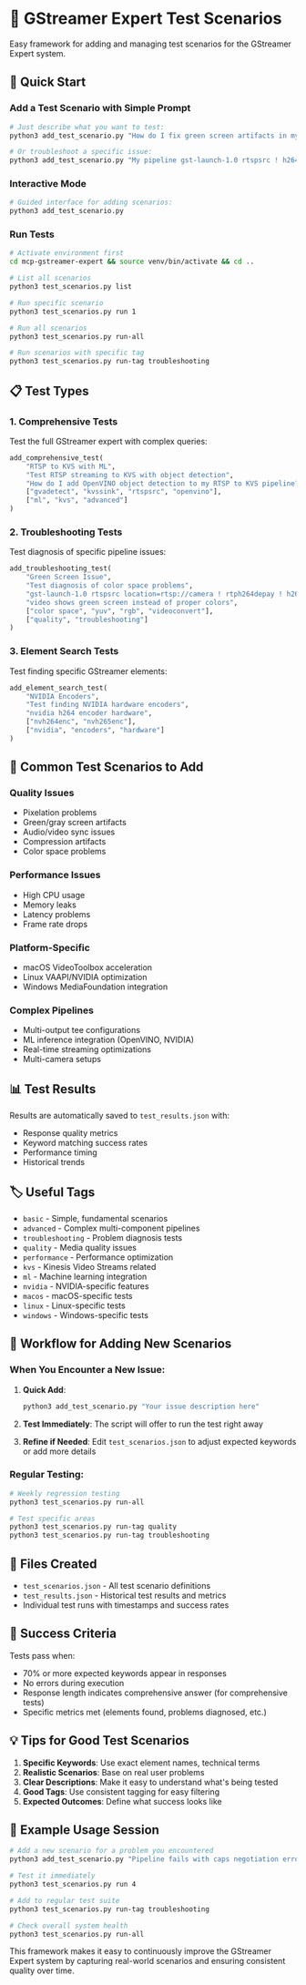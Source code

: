 # 🧪 GStreamer Expert Test Scenarios

Easy framework for adding and managing test scenarios for the GStreamer Expert system.

## 🚀 Quick Start

### Add a Test Scenario with Simple Prompt

```bash
# Just describe what you want to test:
python3 add_test_scenario.py "How do I fix green screen artifacts in my RTSP pipeline?"

# Or troubleshoot a specific issue:
python3 add_test_scenario.py "My pipeline gst-launch-1.0 rtspsrc ! h264parse ! kvssink has audio sync issues"
```

### Interactive Mode

```bash
# Guided interface for adding scenarios:
python3 add_test_scenario.py
```

### Run Tests

```bash
# Activate environment first
cd mcp-gstreamer-expert && source venv/bin/activate && cd ..

# List all scenarios
python3 test_scenarios.py list

# Run specific scenario
python3 test_scenarios.py run 1

# Run all scenarios
python3 test_scenarios.py run-all

# Run scenarios with specific tag
python3 test_scenarios.py run-tag troubleshooting
```

## 📋 Test Types

### 1. Comprehensive Tests
Test the full GStreamer expert with complex queries:
```python
add_comprehensive_test(
    "RTSP to KVS with ML",
    "Test RTSP streaming to KVS with object detection",
    "How do I add OpenVINO object detection to my RTSP to KVS pipeline?",
    ["gvadetect", "kvssink", "rtspsrc", "openvino"],
    ["ml", "kvs", "advanced"]
)
```

### 2. Troubleshooting Tests
Test diagnosis of specific pipeline issues:
```python
add_troubleshooting_test(
    "Green Screen Issue",
    "Test diagnosis of color space problems",
    "gst-launch-1.0 rtspsrc location=rtsp://camera ! rtph264depay ! h264parse ! nvh264dec ! autovideosink",
    "video shows green screen instead of proper colors",
    ["color space", "yuv", "rgb", "videoconvert"],
    ["quality", "troubleshooting"]
)
```

### 3. Element Search Tests
Test finding specific GStreamer elements:
```python
add_element_search_test(
    "NVIDIA Encoders",
    "Test finding NVIDIA hardware encoders",
    "nvidia h264 encoder hardware",
    ["nvh264enc", "nvh265enc"],
    ["nvidia", "encoders", "hardware"]
)
```

## 🎯 Common Test Scenarios to Add

### Quality Issues
- Pixelation problems
- Green/gray screen artifacts
- Audio/video sync issues
- Compression artifacts
- Color space problems

### Performance Issues
- High CPU usage
- Memory leaks
- Latency problems
- Frame rate drops

### Platform-Specific
- macOS VideoToolbox acceleration
- Linux VAAPI/NVIDIA optimization
- Windows MediaFoundation integration

### Complex Pipelines
- Multi-output tee configurations
- ML inference integration (OpenVINO, NVIDIA)
- Real-time streaming optimizations
- Multi-camera setups

## 📊 Test Results

Results are automatically saved to `test_results.json` with:
- Response quality metrics
- Keyword matching success rates
- Performance timing
- Historical trends

## 🏷️ Useful Tags

- `basic` - Simple, fundamental scenarios
- `advanced` - Complex multi-component pipelines
- `troubleshooting` - Problem diagnosis tests
- `quality` - Media quality issues
- `performance` - Performance optimization
- `kvs` - Kinesis Video Streams related
- `ml` - Machine learning integration
- `nvidia` - NVIDIA-specific features
- `macos` - macOS-specific tests
- `linux` - Linux-specific tests
- `windows` - Windows-specific tests

## 🔄 Workflow for Adding New Scenarios

### When You Encounter a New Issue:

1. **Quick Add**: 
   ```bash
   python3 add_test_scenario.py "Your issue description here"
   ```

2. **Test Immediately**:
   The script will offer to run the test right away

3. **Refine if Needed**:
   Edit `test_scenarios.json` to adjust expected keywords or add more details

### Regular Testing:

```bash
# Weekly regression testing
python3 test_scenarios.py run-all

# Test specific areas
python3 test_scenarios.py run-tag quality
python3 test_scenarios.py run-tag troubleshooting
```

## 📁 Files Created

- `test_scenarios.json` - All test scenario definitions
- `test_results.json` - Historical test results and metrics
- Individual test runs with timestamps and success rates

## 🎯 Success Criteria

Tests pass when:
- 70% or more expected keywords appear in responses
- No errors during execution
- Response length indicates comprehensive answer (for comprehensive tests)
- Specific metrics met (elements found, problems diagnosed, etc.)

## 💡 Tips for Good Test Scenarios

1. **Specific Keywords**: Use exact element names, technical terms
2. **Realistic Scenarios**: Base on real user problems
3. **Clear Descriptions**: Make it easy to understand what's being tested
4. **Good Tags**: Use consistent tagging for easy filtering
5. **Expected Outcomes**: Define what success looks like

## 🔧 Example Usage Session

```bash
# Add a new scenario for a problem you encountered
python3 add_test_scenario.py "Pipeline fails with caps negotiation error between rtph264depay and kvssink"

# Test it immediately
python3 test_scenarios.py run 4

# Add to regular test suite
python3 test_scenarios.py run-tag troubleshooting

# Check overall system health
python3 test_scenarios.py run-all
```

This framework makes it easy to continuously improve the GStreamer Expert system by capturing real-world scenarios and ensuring consistent quality over time.
